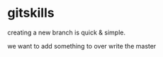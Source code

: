 gitskills
=========
creating a new branch is quick & simple.

we want to add something to over write the master


